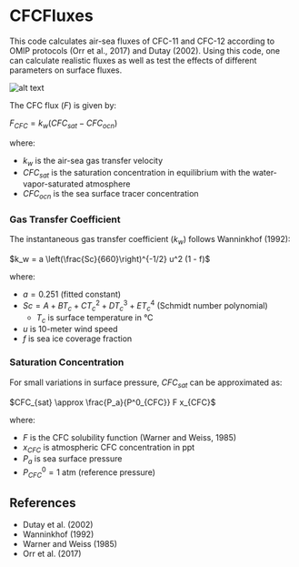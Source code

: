 # CFCFluxes

This code calculates air-sea fluxes of CFC-11 and CFC-12 according to 
OMIP protocols (Orr et al., 2017) and Dutay (2002). Using this code, one can calculate realistic fluxes 
as well as test the effects of different parameters on surface fluxes. 

![alt text]([http://url/to/img.png](https://github.com/anthony-meza/CFCFluxes/blob/6141c9f535d32e405a55637f0e4a866bd381619f/plots/CM4X_Sensitivity_Surface.png))


The CFC flux ($F$) is given by:

$F_{CFC} = k_w (CFC_{sat} - CFC_{ocn})$

where:
- $k_w$ is the air-sea gas transfer velocity
- $CFC_{sat}$ is the saturation concentration in equilibrium with the water-vapor-saturated atmosphere
- $CFC_{ocn}$ is the sea surface tracer concentration

### Gas Transfer Coefficient

The instantaneous gas transfer coefficient ($k_w$) follows Wanninkhof (1992):

$k_w = a \left(\frac{Sc}{660}\right)^{-1/2} u^2 (1 - f)$

where:
- $a = 0.251$ (fitted constant)
- $Sc = A + BT_c + CT_c^2 + DT_c^3 + ET_c^4$ (Schmidt number polynomial)
  - $T_c$ is surface temperature in °C
- $u$ is 10-meter wind speed
- $f$ is sea ice coverage fraction

### Saturation Concentration

For small variations in surface pressure, $CFC_{sat}$ can be approximated as:

$CFC_{sat} \approx \frac{P_a}{P^0_{CFC}} F x_{CFC}$

where:
- $F$ is the CFC solubility function (Warner and Weiss, 1985)
- $x_{CFC}$ is atmospheric CFC concentration in ppt
- $P_a$ is sea surface pressure
- $P^0_{CFC} = 1 \text{ atm}$ (reference pressure)

## References

- Dutay et al. (2002)
- Wanninkhof (1992)
- Warner and Weiss (1985)
- Orr et al. (2017)
